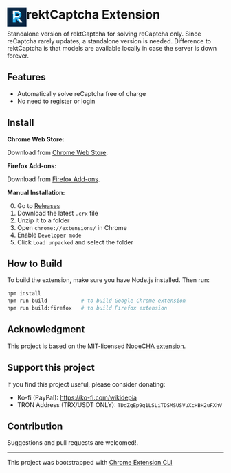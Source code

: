 # <img src="public/icons/icon_48.png" width="45" align="left"> rektCaptcha Extension

Standalone version of rektCaptcha for solving reCaptcha only. Since reCaptcha rarely updates, a standalone version is needed. Difference to rektCaptcha is that models are available locally in case the server is down forever.

## Features

- Automatically solve reCaptcha free of charge
- No need to register or login

## Install

**Chrome Web Store:**

Download from [Chrome Web Store](https://chrome.google.com/webstore/detail/rektcaptcha-hcaptcha-solv/bpfdbfnkjelhloljelooneehdalcmljb).

**Firefox Add-ons:**

Download from [Firefox Add-ons](https://addons.mozilla.org/en-US/firefox/addon/rektcaptcha/).

**Manual Installation:**

0. Go to [Releases](https://github.com/Wikidepia/rektCaptcha-extension/releases)
1. Download the latest `.crx` file
2. Unzip it to a folder 
3. Open `chrome://extensions/` in Chrome
4. Enable `Developer mode`
5. Click `Load unpacked` and select the folder

## How to Build

To build the extension, make sure you have Node.js installed. Then run:

```bash
npm install
npm run build           # to build Google Chrome extension
npm run build:firefox   # to build Firefox extension
```

## Acknowledgment

This project is based on the MIT-licensed [NopeCHA extension](https://github.com/NopeCHALLC/nopecha-extension).

## Support this project

If you find this project useful, please consider donating:

- Ko-fi (PayPal): https://ko-fi.com/wikidepia
- TRON Address (TRX/USDT ONLY): `TDdZgEp9q1LSLiTDSMSUSVuXcHBH2uFXhV`

## Contribution

Suggestions and pull requests are welcomed!.

---

This project was bootstrapped with [Chrome Extension CLI](https://github.com/dutiyesh/chrome-extension-cli)

